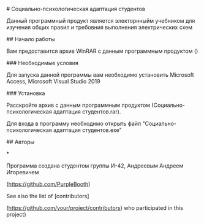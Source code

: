 ﻿\# Социально-психологическая адаптация студентов


Данный программный продукт является электорнныйм учебником для изучения общих правил и требовния выполнения электрических схем



\## Начало работы


Вам предоставится архив WinRAR с данным программным продуктом ()

\### Необходимые условия

Для запуска данной программы вам необходимо установить  Microsoft Access, Microsoft Visual Studio 2019

\### Установка



Расскройте архив с данным программным продуктом (Социально-психологическая адаптация студентов.rar).

Для входа в программу необходимо открыть файл "Социально-психологическая адаптация студентов.exe"

\## Авторы

\*

Программа создана студентом группы И-42, Андреевым Андреем Игоревичем

(https://github.com/PurpleBooth)

See also the list of [contributors]

(https://github.com/your/project/contributors) who participated in this project)
